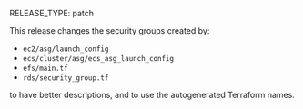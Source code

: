 RELEASE_TYPE: patch

This release changes the security groups created by:

*   `ec2/asg/launch_config`
*   `ecs/cluster/asg/ecs_asg_launch_config`
*   `efs/main.tf`
*   `rds/security_group.tf`

to have better descriptions, and to use the autogenerated Terraform names.
